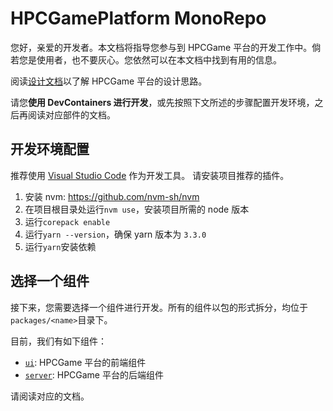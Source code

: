 # HPCGamePlatform MonoRepo

您好，亲爱的开发者。本文档将指导您参与到 HPCGame 平台的开发工作中。倘若您是使用者，也不要灰心。您依然可以在本文档中找到有用的信息。

阅读[设计文档](./design.md)以了解 HPCGame 平台的设计思路。

请您**使用 DevContainers 进行开发**，或先按照下文所述的步骤配置开发环境，之后再阅读对应部件的文档。

## 开发环境配置

推荐使用 [Visual Studio Code](https://code.visualstudio.com/) 作为开发工具。
请安装项目推荐的插件。

1. 安装 nvm: https://github.com/nvm-sh/nvm
2. 在项目根目录处运行`nvm use`，安装项目所需的 node 版本
3. 运行`corepack enable`
4. 运行`yarn --version`，确保 yarn 版本为 `3.3.0`
5. 运行`yarn`安装依赖

## 选择一个组件

接下来，您需要选择一个组件进行开发。所有的组件以包的形式拆分，均位于`packages/<name>`目录下。

目前，我们有如下组件：

- [`ui`](./ui/README.md): HPCGame 平台的前端组件
- [`server`](./server/README.md): HPCGame 平台的后端组件

请阅读对应的文档。
